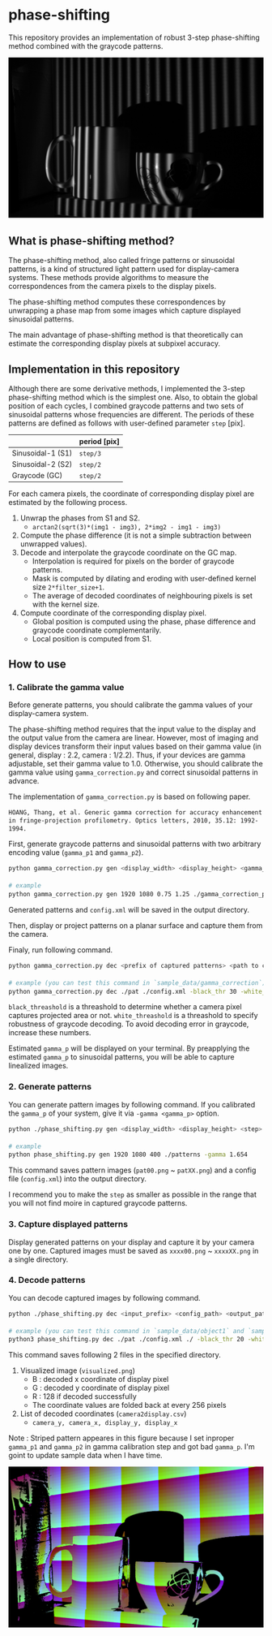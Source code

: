 # phase-shifting
This repository provides an implementation of robust 3-step phase-shifting method combined with the graycode patterns.

![](./sample_data/object2/pat00.png)

## What is phase-shifting method?

The phase-shifting method, also called fringe patterns or sinusoidal patterns, is a kind of structured light pattern used for display-camera systems.
These methods provide algorithms to measure the correspondences from the camera pixels to the display pixels.

The phase-shifting method computes these correspondences by unwrapping a phase map from some images which capture displayed sinusoidal patterns.

The main advantage of phase-shifting method is that theoretically can estimate the corresponding display pixels at subpixel accuracy.

## Implementation in this repository

Although there are some derivative methods, I implemented the 3-step phase-shifting method which is the simplest one.
Also, to obtain the global position of each cycles, I combined graycode patterns and two sets of sinusoidal patterns whose frequencies are different.
The periods of these patterns are defined as follows with user-defined parameter `step` \[pix\].

||period \[pix\]|
|----|----|
|Sinusoidal-1 (S1)|`step/3`|
|Sinusoidal-2 (S2)|`step/2`|
|Graycode (GC)|`step/2`|

For each camera pixels, the coordinate of corresponding display pixel are estimated by the following process.

1. Unwrap the phases from S1 and S2.
    * `arctan2(sqrt(3)*(img1 - img3), 2*img2 - img1 - img3)`
2. Compute the phase difference (it is not a simple subtraction between unwrapped values).
3. Decode and interpolate the graycode coordinate on the GC map.
    * Interpolation is required for pixels on the border of graycode patterns.
    * Mask is computed by dilating and eroding with user-defined kernel size `2*filter_size+1`.
    * The average of decoded coordinates of neighbouring pixels is set with the kernel size.
4. Compute coordinate of the corresponding display pixel.
    * Global position is computed using the phase, phase difference and graycode coordinate complementarily.
    * Local position is computed from S1.

## How to use

### 1. Calibrate the gamma value

Before generate patterns, you should calibrate the gamma values of your display-camera system.

The phase-shifting method requires that the input value to the display and the output value from the camera are linear.
However, most of imaging and display devices transform their input values based on their gamma value (in general, display : 2.2, camera : 1/2.2).
Thus, if your devices are gamma adjustable, set their gamma value to 1.0.
Otherwise, you should calibrate the gamma value using `gamma_correction.py` and correct sinusoidal patterns in advance.

The implementation of `gamma_correction.py` is based on following paper.

```
HOANG, Thang, et al. Generic gamma correction for accuracy enhancement in fringe-projection profilometry. Optics letters, 2010, 35.12: 1992-1994.
```

First, generate graycode patterns and sinusoidal patterns with two arbitrary encoding value (`gamma_p1` and `gamma_p2`).

```sh
python gamma_correction.py gen <display_width> <display_height> <gamma_p1> <gamma_p2> <output_dir> [-step <graycode_step(default:1)>

# example
python gamma_correction.py gen 1920 1080 0.75 1.25 ./gamma_correction_patterns
```

Generated patterns and `config.xml` will be saved in the output directory.

Then, display or project patterns on a planar surface and capture them from the camera.

Finaly, run following command.

```sh
python gamma_correction.py dec <prefix of captured patterns> <path to config.xml> [-black_thr <black threashold>] [-white_thr <white threashold>]

# example (you can test this command in `sample_data/gamma_correction`)
python gamma_correction.py dec ./pat ./config.xml -black_thr 30 -white_thr 4
```

`black_threashold` is a threashold to determine whether a camera pixel captures projected area or not.
`white_threashold` is a threashold to specify robustness of graycode decoding.
To avoid decoding error in graycode, increase these numbers.

Estimated `gamma_p` will be displayed on your terminal.
By preapplying the estimated `gamma_p` to sinusoidal patterns, you will be able to capture linealized images.

### 2. Generate patterns

You can generate pattern images by following command.
If you calibrated the `gamma_p` of your system, give it via `-gamma <gamma_p>` option.

```sh
python ./phase_shifting.py gen <display_width> <display_height> <step> <output_dir> [-gamma <gamma_p>]

# example
python phase_shifting.py gen 1920 1080 400 ./patterns -gamma 1.654
```

This command saves pattern images (`pat00.png` ~ `patXX.png`) and a config file (`config.xml`) into the output directory.

I recommend you to make the `step` as smaller as possible in the range that you will not find moire in captured graycode patterns.

### 3. Capture displayed patterns

Display generated patterns on your display and capture it by your camera one by one.
Captured images must be saved as `xxxx00.png` ~ `xxxxXX.png` in a single directory.

### 4. Decode patterns

You can decode captured images by following command.

```sh
python ./phase_shifting.py dec <input_prefix> <config_path> <output_path> [-black_thr <black threashold>] [-white_thr <white threashold>] [-filter_size <for interpolation of graycode(default:0)>]

# example (you can test this command in `sample_data/object1` and `sample_data/object2`)
python3 phase_shifting.py dec ./pat ./config.xml ./ -black_thr 20 -white_thr 4 -filter_size 1
```

This command saves following 2 files in the specified directory.

1. Visualized image (`visualized.png`)
    * B : decoded x coordinate of display pixel
    * G : decoded y coordinate of display pixel
    * R : 128 if decoded successfully
    * The coordinate values are folded back at every 256 pixels
2. List of decoded coordinates (`camera2display.csv`)
    * `camera_y, camera_x, display_y, display_x`

Note : Striped pattern appeares in this figure because I set inproper `gamma_p1` and `gamma_p2` in gamma calibration step and got bad `gamma_p`. I'm goint to update sample data when I have time.

![](./sample_data/object2/vizualized.png)
